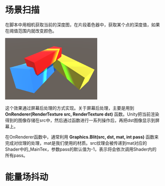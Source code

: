 # 场景扫描

在脚本中用相机获取当前的深度图，在片段着色器中，获取某个点的深度值，如果在阈值范围内就改变颜色。

<img src="https://github.com/Aelinuial/My-Unity-Shader/blob/master/Pics/Scanner.jpg" width = "300" height = "200"/>

这个效果通过屏幕后处理的方式实现。关于屏幕后处理，主要是用到 **OnRenderer(RenderTexture src, RenderTexture dst)** 函数。Unity把当前渲染得到的图像存储在src中，然后通过函数进行一系列操作后，再把dst图像显示到屏幕上。

在OnRenderer函数中，通常利用 **Graphics.Blit(src, dst, mat, int pass)** 函数来完成对纹理的处理，mat是我们使用的材质。src纹理会被传递到mat对应的Shader中的_MainTex，参数pass的默认值为-1，表示将会依次调用Shader内的所有pass。



# 能量场抖动